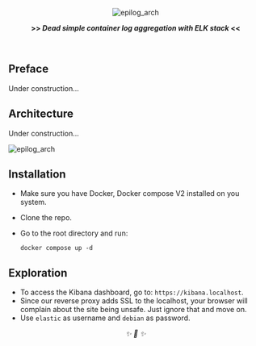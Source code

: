 <div align="center">

![epilog_arch](https://user-images.githubusercontent.com/30027932/137044351-71e74ad6-0dda-45b8-865c-c7c5d7b03618.png)


<strong>>> <i>Dead simple container log aggregation with ELK stack</i> <<</strong>

&nbsp;

</div>



## Preface

Under construction...

## Architecture

Under construction...

![epilog_arch](https://user-images.githubusercontent.com/30027932/137044014-31b65915-1647-4612-90fd-550b6fa2f0c9.png)

## Installation

* Make sure you have Docker, Docker compose V2 installed on you system.
* Clone the repo.
* Go to the root directory and run:

    ```
    docker compose up -d
    ```
## Exploration

* To access the Kibana dashboard, go to: `https://kibana.localhost`.
* Since our reverse proxy adds SSL to the localhost, your browser will complain about the site being unsafe. Just ignore that and move on.
* Use `elastic` as username and `debian` as password.

<div align="center">
<i> ✨ 🍰 ✨ </i>
</div>
